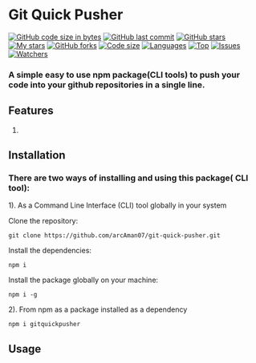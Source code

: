 # Git Quick Pusher

[![GitHub code size in bytes](https://img.shields.io/github/languages/code-size/arcAman07/git-quick-pusher?logo=github&style=for-the-badge)](https://github.com/arcAman07/)
[![GitHub last commit](https://img.shields.io/github/last-commit/arcAman07/git-quick-pusher?style=for-the-badge&logo=git)](https://github.com/arcAman07/)
[![GitHub stars](https://img.shields.io/github/stars/arcAman07/git-quick-pusher?style=for-the-badge)](https://github.com/arcAman07/git-quick-pusher/stargazers)
[![My stars](https://img.shields.io/github/stars/arcAman07?affiliations=OWNER%2CCOLLABORATOR&style=for-the-badge&label=My%20stars)](https://github.com/arcAman07/git-quick-pusher/stargazers)
[![GitHub forks](https://img.shields.io/github/forks/arcAman07/git-quick-pusher?style=for-the-badge&logo=git)](https://github.com/arcAman07/git-quick-pusher/network)
[![Code size](https://img.shields.io/github/languages/code-size/arcAman07/git-quick-pusher?style=for-the-badge)](https://github.com/arcAman07)
[![Languages](https://img.shields.io/github/languages/count/arcAman07/git-quick-pusher?style=for-the-badge)](https://github.com/arcAman07/git-quick-pusher)
[![Top](https://img.shields.io/github/languages/top/arcAman07/git-quick-pusher?style=for-the-badge&label=Top%20Languages)](https://github.com/arcAman07/git-quick-pusher)
[![Issues](https://img.shields.io/github/issues/arcAman07/git-quick-pusher?style=for-the-badge&label=Issues)](https://github.com/arcAman07/git-quick-pusher)
[![Watchers](https://img.shields.io/github/watchers/arcAman07/git-quick-pusher?label=Watch&style=for-the-badge)](https://github.com/arcAman07/git-quick-pusher/)

<h3>A simple easy to use npm package(CLI tools) to push your code into your github repositories in a single line.</h3>

## Features

1.

## Installation

<h3> There are two ways of installing and using this package( CLI tool): </h3>

1). As a Command Line Interface (CLI) tool globally in your system

Clone the repository:

```
git clone https://github.com/arcAman07/git-quick-pusher.git
```

Install the dependencies:

```
npm i
```

Install the package globally on your machine:

```
npm i -g
```

2). From npm as a package installed as a dependency

```
npm i gitquickpusher
```

## Usage

